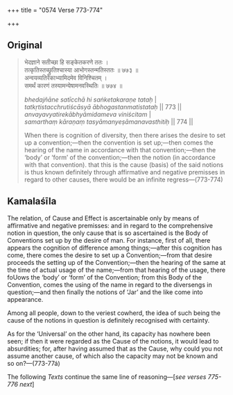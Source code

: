+++
title = "0574 Verse 773-774"

+++
## Original 
>
> भेदज्ञाने सतीच्छा हि सङ्केतकरणे ततः ।  
> तत्कृतिस्तच्छ्रुतिश्चास्या आभोगस्तन्मतिस्ततः ॥ ७७३ ॥  
> अन्वयव्यतिरेकाभ्यामिदमेव विनिश्चितम् ।  
> समर्थं कारणं तस्यामन्येषामनवस्थितिः ॥ ७७४ ॥ 
>
> *bhedajñāne satīcchā hi saṅketakaraṇe tataḥ* \|  
> *tatkṛtistacchrutiścāsyā ābhogastanmatistataḥ* \|\| 773 \|\|  
> *anvayavyatirekābhyāmidameva viniścitam* \|  
> *samarthaṃ kāraṇaṃ tasyāmanyeṣāmanavasthitiḥ* \|\| 774 \|\| 
>
> When there is cognition of diversity, then there arises the desire to set up a convention;—then the convention is set up;—then comes the hearing of the name in accordance with that convention;—then the ‘body’ or ‘form’ of the convention;—then the notion (in accordance with that convention). that this is the cause (basis) of the said notions is thus known definitely through affirmative and negative premisses in regard to other causes, there would be an infinite regress—(773-774)



## Kamalaśīla

The relation, of Cause and Effect is ascertainable only by means of affirmative and negative premisses: and in regard to the comprehensive notion in question, the only cause that is so ascertained is the Body of Conventions set up by the desire of man. For instance, first of all, there appears the cognition of difference among things;—after this cognition has come, there comes the desire to set up a Convention;—from that desire proceeds the setting up of the Convention;—then the hearing of the same at the time of actual usage of the name;—from that hearing of the usage, there foUows the ‘body’ or ‘form’ of the Convention; from this Body of the Convention, comes the using of the name in regard to the diversengs in question;—and then finally the notions of ‘Jar’ and the like come into appearance.

Among all people, down to the veriest cowherd, the idea of such being the cause of the notions in question is definitely recognised with certainty.

As for the ‘Universal’ on the other hand, its capacity has nowhere been seen; if then it were regarded as the Cause of the notions, it would lead to absurdities; for, after having assumed that as the Cause, why could you not assume another cause, of which also the capacity may not be known and so on?—(773-77á)

The following *Texts* continue the same line of reasoning—[*see verses 775-776 next*]


